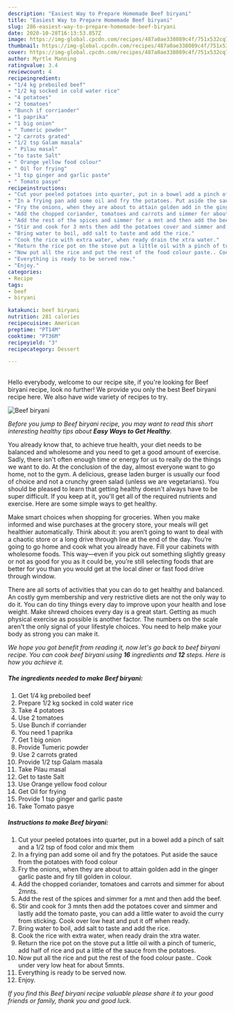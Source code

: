 ```yaml
---
description: "Easiest Way to Prepare Homemade Beef biryani"
title: "Easiest Way to Prepare Homemade Beef biryani"
slug: 286-easiest-way-to-prepare-homemade-beef-biryani
date: 2020-10-28T16:13:53.857Z
image: https://img-global.cpcdn.com/recipes/487a0ae338089c4f/751x532cq70/beef-biryani-recipe-main-photo.jpg
thumbnail: https://img-global.cpcdn.com/recipes/487a0ae338089c4f/751x532cq70/beef-biryani-recipe-main-photo.jpg
cover: https://img-global.cpcdn.com/recipes/487a0ae338089c4f/751x532cq70/beef-biryani-recipe-main-photo.jpg
author: Myrtle Manning
ratingvalue: 3.4
reviewcount: 4
recipeingredient:
- "1/4 kg preboiled beef"
- "1/2 kg socked in cold water rice"
- "4 potatoes"
- "2 tomatoes"
- "Bunch if corriander"
- "1 paprika"
- "1 big onion"
- " Tumeric powder"
- "2 carrots grated"
- "1/2 tsp Galam masala"
- " Pilau masal"
- "to taste Salt"
- " Orange yellow food colour"
- " Oil for frying"
- "1 tsp ginger and garlic paste"
- " Tomato pasye"
recipeinstructions:
- "Cut your peeled potatoes into quarter, put in a bowel add a pinch of salt and a 1/2 tsp of food color and mix them"
- "In a frying pan add some oil and fry the potatoes. Put aside the sauce from the potatoes with food colour"
- "Fry the onions, when they are about to attain golden add in the ginger garlic paste and fry till golden in colour."
- "Add the chopped coriander, tomatoes and carrots and simmer for about 2mnts."
- "Add the rest of the spices and simmer for a mnt and then add the beef."
- "Stir and cook for 3 mnts then add the potatoes cover and simmer and lastly add the tomato paste, you can add a little water to avoid the curry from sticking. Cook over low heat and put it off when ready."
- "Bring water to boil, add salt to taste and add the rice."
- "Cook the rice with extra water, when ready drain the xtra water."
- "Return the rice pot on the stove put a little oil with a pinch of tumeric, add half of rice and put a little of the sauce from the potatoes."
- "Now put all the rice and put the rest of the food colour paste.. Cook under very low heat for about 5mnts."
- "Everything is ready to be served now."
- "Enjoy."
categories:
- Recipe
tags:
- beef
- biryani

katakunci: beef biryani 
nutrition: 281 calories
recipecuisine: American
preptime: "PT14M"
cooktime: "PT36M"
recipeyield: "3"
recipecategory: Dessert

---
```

<br>
Hello everybody, welcome to our recipe site, if you're looking for Beef biryani recipe, look no further! We provide you only the best Beef biryani recipe here. We also have wide variety of recipes to try.
<br>


![Beef biryani](https://img-global.cpcdn.com/recipes/487a0ae338089c4f/751x532cq70/beef-biryani-recipe-main-photo.jpg)

<i>Before you jump to Beef biryani recipe, you may want to read this short interesting healthy tips about <strong>Easy Ways to Get Healthy</strong>.</i>

You already know that, to achieve true health, your diet needs to be balanced and wholesome and you need to get a good amount of exercise. Sadly, there isn't often enough time or energy for us to really do the things we want to do. At the conclusion of the day, almost everyone want to go home, not to the gym. A delicious, grease laden burger is usually our food of choice and not a crunchy green salad (unless we are vegetarians). You should be pleased to learn that getting healthy doesn't always have to be super difficult. If you keep at it, you'll get all of the required nutrients and exercise. Here are some simple ways to get healthy.

Make smart choices when shopping for groceries. When you make informed and wise purchases at the grocery store, your meals will get healthier automatically. Think about it: you aren’t going to want to deal with a chaotic store or a long drive through line at the end of the day. You’re going to go home and cook what you already have. Fill your cabinets with wholesome foods. This way—even if you pick out something slightly greasy or not as good for you as it could be, you’re still selecting foods that are better for you than you would get at the local diner or fast food drive through window.

There are all sorts of activities that you can do to get healthy and balanced. An costly gym membership and very restrictive diets are not the only way to do it. You can do tiny things every day to improve upon your health and lose weight. Make shrewd choices every day is a great start. Getting as much physical exercise as possible is another factor. The numbers on the scale aren't the only signal of your lifestyle choices. You need to help make your body as strong you can make it. 


<i>We hope you got benefit from reading it, now let's go back to beef biryani recipe. You can cook beef biryani using <strong>16</strong> ingredients and <strong>12</strong> steps. Here is how you achieve it.
</i>

##### The ingredients needed to make Beef biryani:

1. Get 1/4 kg preboiled beef
1. Prepare 1/2 kg socked in cold water rice
1. Take 4 potatoes
1. Use 2 tomatoes
1. Use Bunch if corriander
1. You need 1 paprika
1. Get 1 big onion
1. Provide  Tumeric powder
1. Use 2 carrots grated
1. Provide 1/2 tsp Galam masala
1. Take  Pilau masal
1. Get to taste Salt
1. Use  Orange yellow food colour
1. Get  Oil for frying
1. Provide 1 tsp ginger and garlic paste
1. Take  Tomato pasye


##### Instructions to make Beef biryani:

1. Cut your peeled potatoes into quarter, put in a bowel add a pinch of salt and a 1/2 tsp of food color and mix them
1. In a frying pan add some oil and fry the potatoes. Put aside the sauce from the potatoes with food colour
1. Fry the onions, when they are about to attain golden add in the ginger garlic paste and fry till golden in colour.
1. Add the chopped coriander, tomatoes and carrots and simmer for about 2mnts.
1. Add the rest of the spices and simmer for a mnt and then add the beef.
1. Stir and cook for 3 mnts then add the potatoes cover and simmer and lastly add the tomato paste, you can add a little water to avoid the curry from sticking. Cook over low heat and put it off when ready.
1. Bring water to boil, add salt to taste and add the rice.
1. Cook the rice with extra water, when ready drain the xtra water.
1. Return the rice pot on the stove put a little oil with a pinch of tumeric, add half of rice and put a little of the sauce from the potatoes.
1. Now put all the rice and put the rest of the food colour paste.. Cook under very low heat for about 5mnts.
1. Everything is ready to be served now.
1. Enjoy.


<i>If you find this Beef biryani recipe valuable please share it to your good friends or family, thank you and good luck.</i>
